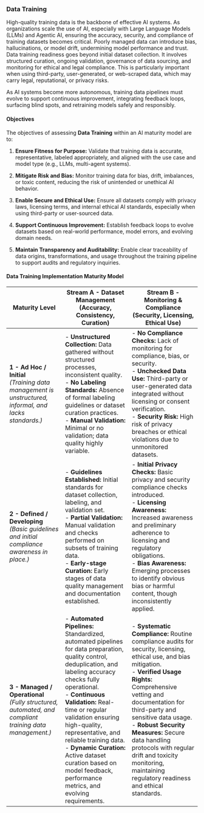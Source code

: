### Data Training

High-quality training data is the backbone of effective AI systems. As organizations scale the use of AI, especially with Large Language Models (LLMs) and Agentic AI, ensuring the accuracy, security, and compliance of training datasets becomes critical. Poorly managed data can introduce bias, hallucinations, or model drift, undermining model performance and trust. Data training readiness goes beyond initial dataset collection. It involves structured curation, ongoing validation, governance of data sourcing, and monitoring for ethical and legal compliance. This is particularly important when using third-party, user-generated, or web-scraped data, which may carry legal, reputational, or privacy risks.

As AI systems become more autonomous, training data pipelines must evolve to support continuous improvement, integrating feedback loops, surfacing blind spots, and retraining models safely and responsibly.



#### Objectives

The objectives of assessing **Data Training** within an AI maturity model are to:

1. **Ensure Fitness for Purpose:** Validate that training data is accurate, representative, labeled appropriately, and aligned with the use case and model type (e.g., LLMs, multi-agent systems).

2. **Mitigate Risk and Bias:** Monitor training data for bias, drift, imbalances, or toxic content, reducing the risk of unintended or unethical AI behavior.

3. **Enable Secure and Ethical Use:** Ensure all datasets comply with privacy laws, licensing terms, and internal ethical AI standards, especially when using third-party or user-sourced data.

4. **Support Continuous Improvement:** Establish feedback loops to evolve datasets based on real-world performance, model errors, and evolving domain needs.

5. **Maintain Transparency and Auditability:** Enable clear traceability of data origins, transformations, and usage throughout the training pipeline to support audits and regulatory inquiries.

#### Data Training Implementation Maturity Model

| Maturity Level                                                                                            | Stream A - Dataset Management (Accuracy, Consistency, Curation)                                                                                                                                                                                                                                                                                                                                                                   | Stream B - Monitoring & Compliance (Security, Licensing, Ethical Use)                                                                                                                                                                                                                                                                                                                                     |
| --------------------------------------------------------------------------------------------------------- | --------------------------------------------------------------------------------------------------------------------------------------------------------------------------------------------------------------------------------------------------------------------------------------------------------------------------------------------------------------------------------------------------------------------------------- | --------------------------------------------------------------------------------------------------------------------------------------------------------------------------------------------------------------------------------------------------------------------------------------------------------------------------------------------------------------------------------------------------------- |
| **1 - Ad Hoc / Initial**<br>*(Training data management is unstructured, informal, and lacks standards.)*  | - **Unstructured Collection:** Data gathered without structured processes, inconsistent quality.<br>- **No Labeling Standards:** Absence of formal labeling guidelines or dataset curation practices.<br>- **Manual Validation:** Minimal or no validation; data quality highly variable.                                                                                                                                         | - **No Compliance Checks:** Lack of monitoring for compliance, bias, or security.<br>- **Unchecked Data Use:** Third-party or user-generated data integrated without licensing or consent verification.<br>- **Security Risk:** High risk of privacy breaches or ethical violations due to unmonitored datasets.                                                                                          |
| **2 - Defined / Developing**<br>*(Basic guidelines and initial compliance awareness in place.)*           | - **Guidelines Established:** Initial standards for dataset collection, labeling, and validation set.<br>- **Partial Validation:** Manual validation and checks performed on subsets of training data.<br>- **Early-stage Curation:** Early stages of data quality management and documentation established.                                                                                                                      | - **Initial Privacy Checks:** Basic privacy and security compliance checks introduced.<br>- **Licensing Awareness:** Increased awareness and preliminary adherence to licensing and regulatory obligations.<br>- **Bias Awareness:** Emerging processes to identify obvious bias or harmful content, though inconsistently applied.                                                                       |
| **3 - Managed / Operational**<br>*(Fully structured, automated, and compliant training data management.)* | - **Automated Pipelines:** Standardized, automated pipelines for data preparation, quality control, deduplication, and labeling accuracy checks fully operational.<br>- **Continuous Validation:** Real-time or regular validation ensuring high-quality, representative, and reliable training data.<br>- **Dynamic Curation:** Active dataset curation based on model feedback, performance metrics, and evolving requirements. | - **Systematic Compliance:** Routine compliance audits for security, licensing, ethical use, and bias mitigation.<br>- **Verified Usage Rights:** Comprehensive vetting and documentation for third-party and sensitive data usage.<br>- **Robust Security Measures:** Secure data handling protocols with regular drift and toxicity monitoring, maintaining regulatory readiness and ethical standards. |
